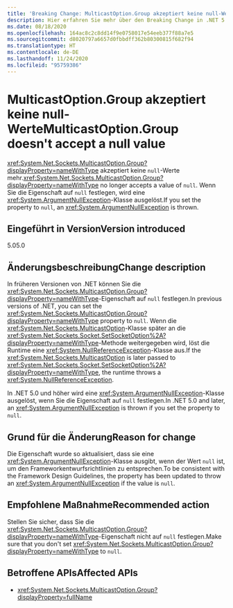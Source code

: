 ```yaml
---
title: 'Breaking Change: MulticastOption.Group akzeptiert keine null-Werte'
description: Hier erfahren Sie mehr über den Breaking Change in .NET 5.0, wegen dem MulticastOption.Group keinen NULL-Wert mehr akzeptiert.
ms.date: 08/18/2020
ms.openlocfilehash: 164ac8c2c8dd14f9e0758017e54eeb377f88a7e5
ms.sourcegitcommit: d8020797a6657d0fbbdff362b80300815f682f94
ms.translationtype: HT
ms.contentlocale: de-DE
ms.lasthandoff: 11/24/2020
ms.locfileid: "95759386"
---
```

# <a name="multicastoptiongroup-doesnt-accept-a-null-value"></a><span data-ttu-id="46fbc-103">MulticastOption.Group akzeptiert keine null-Werte</span><span class="sxs-lookup"><span data-stu-id="46fbc-103">MulticastOption.Group doesn't accept a null value</span></span>

<span data-ttu-id="46fbc-104"><xref:System.Net.Sockets.MulticastOption.Group?displayProperty=nameWithType> akzeptiert keine `null`-Werte mehr.</span><span class="sxs-lookup"><span data-stu-id="46fbc-104"><xref:System.Net.Sockets.MulticastOption.Group?displayProperty=nameWithType> no longer accepts a value of `null`.</span></span> <span data-ttu-id="46fbc-105">Wenn Sie die Eigenschaft auf `null` festlegen, wird eine <xref:System.ArgumentNullException>-Klasse ausgelöst.</span><span class="sxs-lookup"><span data-stu-id="46fbc-105">If you set the property to `null`, an <xref:System.ArgumentNullException> is thrown.</span></span>

## <a name="version-introduced"></a><span data-ttu-id="46fbc-106">Eingeführt in Version</span><span class="sxs-lookup"><span data-stu-id="46fbc-106">Version introduced</span></span>

<span data-ttu-id="46fbc-107">5.0</span><span class="sxs-lookup"><span data-stu-id="46fbc-107">5.0</span></span>

## <a name="change-description"></a><span data-ttu-id="46fbc-108">Änderungsbeschreibung</span><span class="sxs-lookup"><span data-stu-id="46fbc-108">Change description</span></span>

<span data-ttu-id="46fbc-109">In früheren Versionen von .NET können Sie die <xref:System.Net.Sockets.MulticastOption.Group?displayProperty=nameWithType>-Eigenschaft auf `null` festlegen.</span><span class="sxs-lookup"><span data-stu-id="46fbc-109">In previous versions of .NET, you can set the <xref:System.Net.Sockets.MulticastOption.Group?displayProperty=nameWithType> property to `null`.</span></span> <span data-ttu-id="46fbc-110">Wenn die <xref:System.Net.Sockets.MulticastOption>-Klasse später an die <xref:System.Net.Sockets.Socket.SetSocketOption%2A?displayProperty=nameWithType>-Methode weitergegeben wird, löst die Runtime eine <xref:System.NullReferenceException>-Klasse aus.</span><span class="sxs-lookup"><span data-stu-id="46fbc-110">If the <xref:System.Net.Sockets.MulticastOption> is later passed to <xref:System.Net.Sockets.Socket.SetSocketOption%2A?displayProperty=nameWithType>, the runtime throws a <xref:System.NullReferenceException>.</span></span>

<span data-ttu-id="46fbc-111">In .NET 5.0 und höher wird eine <xref:System.ArgumentNullException>-Klasse ausgelöst, wenn Sie die Eigenschaft auf `null` festlegen.</span><span class="sxs-lookup"><span data-stu-id="46fbc-111">In .NET 5.0 and later, an <xref:System.ArgumentNullException> is thrown if you set the property to `null`.</span></span>

## <a name="reason-for-change"></a><span data-ttu-id="46fbc-112">Grund für die Änderung</span><span class="sxs-lookup"><span data-stu-id="46fbc-112">Reason for change</span></span>

<span data-ttu-id="46fbc-113">Die Eigenschaft wurde so aktualisiert, dass sie eine <xref:System.ArgumentNullException>-Klasse ausgibt, wenn der Wert `null` ist, um den Frameworkentwurfsrichtlinien zu entsprechen.</span><span class="sxs-lookup"><span data-stu-id="46fbc-113">To be consistent with the Framework Design Guidelines, the property has been updated to throw an <xref:System.ArgumentNullException> if the value is `null`.</span></span>

## <a name="recommended-action"></a><span data-ttu-id="46fbc-114">Empfohlene Maßnahme</span><span class="sxs-lookup"><span data-stu-id="46fbc-114">Recommended action</span></span>

<span data-ttu-id="46fbc-115">Stellen Sie sicher, dass Sie die <xref:System.Net.Sockets.MulticastOption.Group?displayProperty=nameWithType>-Eigenschaft nicht auf `null` festlegen.</span><span class="sxs-lookup"><span data-stu-id="46fbc-115">Make sure that you don't set <xref:System.Net.Sockets.MulticastOption.Group?displayProperty=nameWithType> to `null`.</span></span>

## <a name="affected-apis"></a><span data-ttu-id="46fbc-116">Betroffene APIs</span><span class="sxs-lookup"><span data-stu-id="46fbc-116">Affected APIs</span></span>

- <xref:System.Net.Sockets.MulticastOption.Group?displayProperty=fullName>

<!--

### Affected APIs

- `P:System.Net.Sockets.MulticastOption.Group`

### Category

Networking

-->
